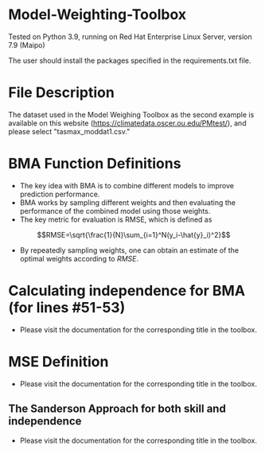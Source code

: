 # Model-Weighting-Toolbox
Tested on Python 3.9, running on Red Hat Enterprise Linux Server, version 7.9 (Maipo)

The user should install the packages specified in the requirements.txt file.

# File Description

The dataset used in the Model Weighing Toolbox as the second example is available on this website (https://climatedata.oscer.ou.edu/PMtest/), and please select "tasmax_moddat1.csv."       

# BMA Function Definitions

*   The key idea with BMA is to combine different models to improve prediction performance.
*   BMA works by sampling different weights and then evaluating the performance of the combined model using those weights.
* The key metric for evaluation is RMSE, which is defined as
```math
RMSE=\sqrt{\frac{1}{N}\sum_{i=1}^N(y_i-\hat{y}_i)^2}
```
* By repeatedly sampling weights, one can obtain an estimate of the optimal weights according to $RMSE$.

# Calculating independence for BMA (for lines #51-53)

* Please visit the documentation for the corresponding title in the toolbox.

# MSE Definition

* Please visit the documentation for the corresponding title in the toolbox.

## The Sanderson Approach for both skill and independence

* Please visit the documentation for the corresponding title in the toolbox.
